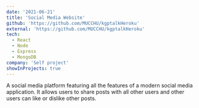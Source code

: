 ```yaml
---
date: '2021-06-21'
title: 'Social Media Website'
github: 'https://github.com/MUCCHU/kgptalkHeroku'
external: 'https://github.com/MUCCHU/kgptalkHeroku'
tech:
  - React
  - Node
  - Express
  - MongoDB
company: 'Self project'
showInProjects: true
---
```


A social media platform featuring all the features of a modern social media application. It allows users to share posts with all other users and other users can like or dislike other posts.
